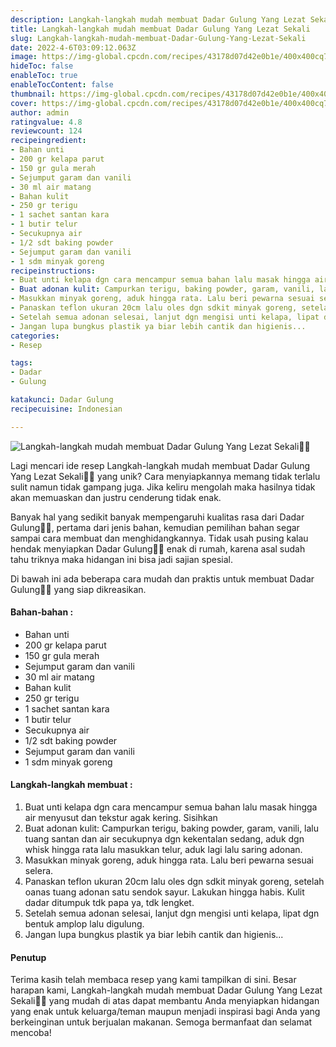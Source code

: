 ```yaml
---
description: Langkah-langkah mudah membuat Dadar Gulung Yang Lezat Sekali"
title: Langkah-langkah mudah membuat Dadar Gulung Yang Lezat Sekali
slug: Langkah-langkah-mudah-membuat-Dadar-Gulung-Yang-Lezat-Sekali
date: 2022-4-6T03:09:12.063Z
image: https://img-global.cpcdn.com/recipes/43178d07d42e0b1e/400x400cq70/photo.jpg
hideToc: false
enableToc: true
enableTocContent: false
thumbnail: https://img-global.cpcdn.com/recipes/43178d07d42e0b1e/400x400cq70/photo.jpg
cover: https://img-global.cpcdn.com/recipes/43178d07d42e0b1e/400x400cq70/photo.jpg
author: admin
ratingvalue: 4.8
reviewcount: 124
recipeingredient:
- Bahan unti
- 200 gr kelapa parut
- 150 gr gula merah
- Sejumput garam dan vanili
- 30 ml air matang
- Bahan kulit
- 250 gr terigu
- 1 sachet santan kara
- 1 butir telur
- Secukupnya air
- 1/2 sdt baking powder
- Sejumput garam dan vanili
- 1 sdm minyak goreng
recipeinstructions:
- Buat unti kelapa dgn cara mencampur semua bahan lalu masak hingga air menyusut dan tekstur agak kering. Sisihkan
- Buat adonan kulit: Campurkan terigu, baking powder, garam, vanili, lalu tuang santan dan air secukupnya dgn kekentalan sedang, aduk dgn whisk hingga rata lalu masukkan telur, aduk lagi lalu saring adonan.
- Masukkan minyak goreng, aduk hingga rata. Lalu beri pewarna sesuai selera.
- Panaskan teflon ukuran 20cm lalu oles dgn sdkit minyak goreng, setelah oanas tuang adonan satu sendok sayur. Lakukan hingga habis. Kulit dadar ditumpuk tdk papa ya, tdk lengket.
- Setelah semua adonan selesai, lanjut dgn mengisi unti kelapa, lipat dgn bentuk amplop lalu digulung.
- Jangan lupa bungkus plastik ya biar lebih cantik dan higienis...
categories:
- Resep

tags:
- Dadar
- Gulung

katakunci: Dadar Gulung
recipecuisine: Indonesian

---
```


![Langkah-langkah mudah membuat Dadar Gulung Yang Lezat Sekali👩‍🍳](https://img-global.cpcdn.com/recipes/43178d07d42e0b1e/400x400cq70/photo.jpg)

Lagi mencari ide resep Langkah-langkah mudah membuat Dadar Gulung Yang Lezat Sekali👩‍🍳 yang unik? Cara menyiapkannya memang tidak terlalu sulit namun tidak gampang juga. Jika keliru mengolah maka hasilnya tidak akan memuaskan dan justru cenderung tidak enak.

Banyak hal yang sedikit banyak mempengaruhi kualitas rasa dari Dadar Gulung👩‍🍳, pertama dari jenis bahan, kemudian pemilihan bahan segar sampai cara membuat dan menghidangkannya. Tidak usah pusing kalau hendak menyiapkan Dadar Gulung👩‍🍳 enak di rumah, karena asal sudah tahu triknya maka hidangan ini bisa jadi sajian spesial.

Di bawah ini ada beberapa cara mudah dan praktis untuk membuat Dadar Gulung👩‍🍳 yang siap dikreasikan.

<!--inarticleads1-->

#### Bahan-bahan :

- Bahan unti
- 200 gr kelapa parut
- 150 gr gula merah
- Sejumput garam dan vanili
- 30 ml air matang
- Bahan kulit
- 250 gr terigu
- 1 sachet santan kara
- 1 butir telur
- Secukupnya air
- 1/2 sdt baking powder
- Sejumput garam dan vanili
- 1 sdm minyak goreng

<!--inarticleads2-->

#### Langkah-langkah membuat :

1. Buat unti kelapa dgn cara mencampur semua bahan lalu masak hingga air menyusut dan tekstur agak kering. Sisihkan
1. Buat adonan kulit: Campurkan terigu, baking powder, garam, vanili, lalu tuang santan dan air secukupnya dgn kekentalan sedang, aduk dgn whisk hingga rata lalu masukkan telur, aduk lagi lalu saring adonan.
1. Masukkan minyak goreng, aduk hingga rata. Lalu beri pewarna sesuai selera.
1. Panaskan teflon ukuran 20cm lalu oles dgn sdkit minyak goreng, setelah oanas tuang adonan satu sendok sayur. Lakukan hingga habis. Kulit dadar ditumpuk tdk papa ya, tdk lengket.
1. Setelah semua adonan selesai, lanjut dgn mengisi unti kelapa, lipat dgn bentuk amplop lalu digulung.
1. Jangan lupa bungkus plastik ya biar lebih cantik dan higienis...

#### Penutup

Terima kasih telah membaca resep yang kami tampilkan di sini. Besar harapan kami, Langkah-langkah mudah membuat Dadar Gulung Yang Lezat Sekali👩‍🍳 yang mudah di atas dapat membantu Anda menyiapkan hidangan yang enak untuk keluarga/teman maupun menjadi inspirasi bagi Anda yang berkeinginan untuk berjualan makanan. Semoga bermanfaat dan selamat mencoba!